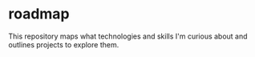 # roadmap
This repository maps what technologies and skills I'm curious about and outlines projects to explore them. 
